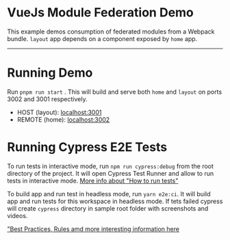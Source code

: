 # VueJs Module Federation Demo

This example demos consumption of federated modules from a Webpack bundle. `layout` app depends on a component exposed by `home` app.

---

# Running Demo

Run `pnpm run start` . This will build and serve both `home` and `layout` on ports 3002 and 3001 respectively.

- HOST (layout): [localhost:3001](http://localhost:3001/)
- REMOTE (home): [localhost:3002](http://localhost:3002/)

# Running Cypress E2E Tests

To run tests in interactive mode, run `npm run cypress:debug` from the root directory of the project. It will open Cypress Test Runner and allow to run tests in interactive mode. [More info about "How to run tests"](../../cypress-e2e/README.md#how-to-run-tests)

To build app and run test in headless mode, run `yarn e2e:ci`. It will build app and run tests for this workspace in headless mode. If tets failed cypress will create `cypress` directory in sample root folder with screenshots and videos.

["Best Practices, Rules amd more interesting information here](../../cypress-e2e/README.md)
